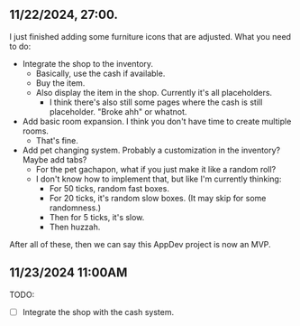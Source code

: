 ## 11/22/2024, 27:00.

I just finished adding some furniture icons that are adjusted.
What you need to do:
  - Integrate the shop to the inventory.
    - Basically, use the cash if available.
    - Buy the item.
    - Also display the item in the shop. Currently it's all placeholders.
      - I think there's also still some pages where the cash is still placeholder. "Broke ahh" or whatnot.
  - Add basic room expansion. I think you don't have time to create multiple rooms.
    - That's fine.
  - Add pet changing system. Probably a customization in the inventory? Maybe add tabs?
    - For the pet gachapon, what if you just make it like a random roll?
    - I don't know how to implement that, but like I'm currently thinking:
      - For 50 ticks, random fast boxes.
      - For 20 ticks, it's random slow boxes. (It may skip for some randomness.)
      - Then for 5 ticks, it's slow. 
      - Then huzzah.

After all of these, then we can say this AppDev project is now an MVP.

## 11/23/2024 11:00AM

TODO:
- [ ] Integrate the shop with the cash system.